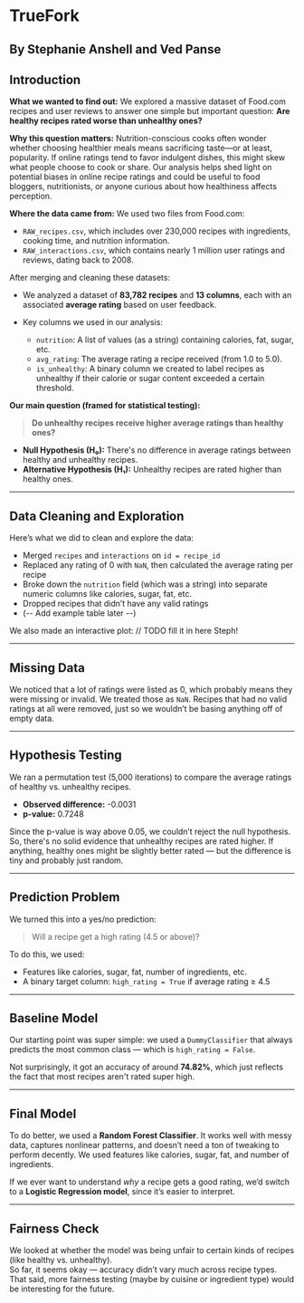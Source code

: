 # TrueFork  
By Stephanie Anshell and Ved Panse
---
## Introduction

**What we wanted to find out:**
We explored a massive dataset of Food.com recipes and user reviews to answer one simple but important question:
**Are healthy recipes rated worse than unhealthy ones?**

**Why this question matters:**
Nutrition-conscious cooks often wonder whether choosing healthier meals means sacrificing taste—or at least, popularity. If online ratings tend to favor indulgent dishes, this might skew what people choose to cook or share. Our analysis helps shed light on potential biases in online recipe ratings and could be useful to food bloggers, nutritionists, or anyone curious about how healthiness affects perception.

**Where the data came from:**
We used two files from Food.com:

* `RAW_recipes.csv`, which includes over 230,000 recipes with ingredients, cooking time, and nutrition information.
* `RAW_interactions.csv`, which contains nearly 1 million user ratings and reviews, dating back to 2008.

After merging and cleaning these datasets:

* We analyzed a dataset of **83,782 recipes** and **13 columns**, each with an associated **average rating** based on user feedback.
* Key columns we used in our analysis:

  * `nutrition`: A list of values (as a string) containing calories, fat, sugar, etc.
  * `avg_rating`: The average rating a recipe received (from 1.0 to 5.0).
  * `is_unhealthy`: A binary column we created to label recipes as unhealthy if their calorie or sugar content exceeded a certain threshold.

**Our main question (framed for statistical testing):**

> **Do unhealthy recipes receive higher average ratings than healthy ones?**

* **Null Hypothesis (H₀):** There's no difference in average ratings between healthy and unhealthy recipes.
* **Alternative Hypothesis (H₁):** Unhealthy recipes are rated higher than healthy ones.

---

## Data Cleaning and Exploration  

Here’s what we did to clean and explore the data:

- Merged `recipes` and `interactions` on `id = recipe_id`
- Replaced any rating of 0 with `NaN`, then calculated the average rating per recipe
- Broke down the `nutrition` field (which was a string) into separate numeric columns like calories, sugar, fat, etc.
- Dropped recipes that didn’t have any valid ratings
- (-- Add example table later --)

We also made an interactive plot:
// TODO fill it in here Steph!

---

## Missing Data  

We noticed that a lot of ratings were listed as 0, which probably means they were missing or invalid. We treated those as `NaN`. Recipes that had no valid ratings at all were removed, just so we wouldn’t be basing anything off of empty data.

---

## Hypothesis Testing  

We ran a permutation test (5,000 iterations) to compare the average ratings of healthy vs. unhealthy recipes.  

- **Observed difference:** -0.0031  
- **p-value:** 0.7248  

Since the p-value is way above 0.05, we couldn’t reject the null hypothesis. So, there's no solid evidence that unhealthy recipes are rated higher. If anything, healthy ones might be slightly better rated — but the difference is tiny and probably just random.

---

## Prediction Problem  

We turned this into a yes/no prediction:  
> Will a recipe get a high rating (4.5 or above)?

To do this, we used:
- Features like calories, sugar, fat, number of ingredients, etc.
- A binary target column: `high_rating = True` if average rating ≥ 4.5

---

## Baseline Model  

Our starting point was super simple: we used a `DummyClassifier` that always predicts the most common class — which is `high_rating = False`.  

Not surprisingly, it got an accuracy of around **74.82%**, which just reflects the fact that most recipes aren't rated super high.

---

## Final Model  

To do better, we used a **Random Forest Classifier**. It works well with messy data, captures nonlinear patterns, and doesn’t need a ton of tweaking to perform decently. We used features like calories, sugar, fat, and number of ingredients.

If we ever want to understand *why* a recipe gets a good rating, we’d switch to a **Logistic Regression model**, since it’s easier to interpret.

---

## Fairness Check  

We looked at whether the model was being unfair to certain kinds of recipes (like healthy vs. unhealthy).  
So far, it seems okay — accuracy didn’t vary much across recipe types. That said, more fairness testing (maybe by cuisine or ingredient type) would be interesting for the future.
